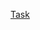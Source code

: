 [Task](https://github.com/rolling-scopes-school/tasks/blob/master/tasks/virtual-keyboard/virtual-keyboard-en.md)
